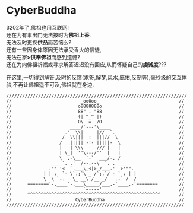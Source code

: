 # CyberBuddha
<p>3202年了,佛祖也用互联网!  <br>还在为有事出门无法按时为<strong>佛祖上香</strong>,  <br>无法及时更换<strong>供品</strong>而苦恼么?  <br>还有一些因身体原因无法承受香火的信徒,  <br>无法在家<strong>>供奉佛祖</strong>而感到遗憾?  <br>还在为向佛祖祈福或寻求解答迟迟没有回应,从而怀疑自己的<strong>虔诚度</strong>??? </p>
<p>在这里,一切得到解答,及时的反馈(求签,解梦,风水,庇佑,反制等),毫秒级的交互体验,不再让佛祖遥不可及,佛祖就在身边.</p>

<!--![Buddha](https://raw.githubusercontent.com/Maskeva/CyberBuddha/main/img/Buddha.jpg)-->


```////////////////////////////////////////////////////////////////////
////////////////////////////////////////////////////////////////////
//                          _ooOoo_                              //
//                         o8888888o                             //
//                         88" . "88                             //
//                         (| ^_^ |)                             //
//                         O\  =  /O                             //
//                      ____/`---'\____                          //
//                    .'  \\|     |//  `.                        //
//                   /  \\|||  :  |||//  \                       //
//                  /  _||||| -:- |||||-  \                      //
//                  |   | \\\  -  /// |   |                      //
//                  | \_|  ''\---/''  |   |                      //
//                  \  .-\__  `-`  ___/-. /                      //
//                ___`. .'  /--.--\  `. . ___                    //
//              ."" '<  `.___\_<|>_/___.'  >'"".                 //
//            | | :  `- \`.;`\ _ /`;.`/ - ` : | |                //
//            \  \ `-.   \_ __\ /__ _/   .-` /  /                //
//      ========`-.____`-.___\_____/___.-`____.-'========        //
//                           `=---='                             //
//      ^^^^^^^^^^^^^^^^^^^^^^^^^^^^^^^^^^^^^^^^^^^^^^^^^^       //
//                        CyberBuddha                            //
///////////////////////////////////////////////////////////////////
